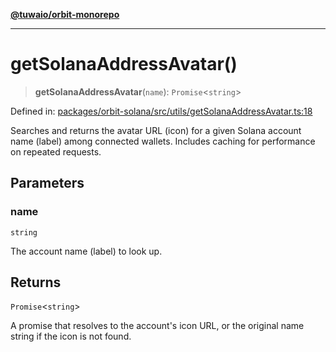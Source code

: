 [**@tuwaio/orbit-monorepo**](../../../README.md)

***

# getSolanaAddressAvatar()

> **getSolanaAddressAvatar**(`name`): `Promise`\<`string`\>

Defined in: [packages/orbit-solana/src/utils/getSolanaAddressAvatar.ts:18](https://github.com/TuwaIO/orbit/blob/4c98d18e74e3b6494c65a06d0224403600792e2b/packages/orbit-solana/src/utils/getSolanaAddressAvatar.ts#L18)

Searches and returns the avatar URL (icon) for a given Solana account name (label)
among connected wallets. Includes caching for performance on repeated requests.

## Parameters

### name

`string`

The account name (label) to look up.

## Returns

`Promise`\<`string`\>

A promise that resolves to the account's icon URL, or the original name string if the icon is not found.
